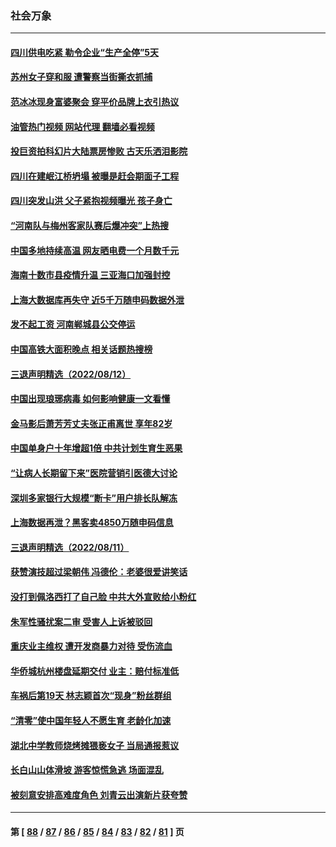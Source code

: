### 社会万象
---
#### [四川供电吃紧 勒令企业“生产全停”5天](../../pages/ncid282/n13802839.md?08160045) 
#### [苏州女子穿和服 遭警察当街撕衣抓捕](../../pages/ncid282/n13802941.md?08160045) 
#### [范冰冰现身富婆聚会 穿平价品牌上衣引热议](../../pages/ncid282/n13802602.md?08160045) 
#### [油管热门视频 网站代理 翻墙必看视频](http://209.222.30.114:81/youtube.html?08160045)
#### [投巨资拍科幻片大陆票房惨败 古天乐洒泪影院](../../pages/ncid282/n13802584.md?08160045) 
#### [四川在建岷江桥坍塌 被曝是赶会期面子工程](../../pages/ncid282/n13802501.md?08160045) 
#### [四川突发山洪 父子紧抱视频曝光 孩子身亡](../../pages/ncid282/n13802145.md?08160045) 
#### [“河南队与梅州客家队赛后爆冲突”上热搜](../../pages/ncid282/n13802161.md?08160045) 
#### [中国多地持续高温 网友晒电费一个月数千元](../../pages/ncid282/n13801760.md?08160045) 
#### [海南十数市县疫情升温 三亚海口加强封控](../../pages/ncid282/n13801700.md?08160045) 
#### [上海大数据库再失守 近5千万随申码数据外泄](../../pages/ncid282/n13801692.md?08160045) 
#### [发不起工资 河南郸城县公交停运](../../pages/ncid282/n13801528.md?08160045) 
#### [中国高铁大面积晚点 相关话题热搜榜](../../pages/ncid282/n13801439.md?08160045) 
#### [三退声明精选（2022/08/12）](../../pages/ncid282/n13801498.md?08160045) 
#### [中国出现琅琊病毒 如何影响健康一文看懂](../../pages/ncid282/n13801414.md?08160045) 
#### [金马影后萧芳芳丈夫张正甫离世 享年82岁](../../pages/ncid282/n13801404.md?08160045) 
#### [中国单身户十年增超1倍 中共计划生育生恶果](../../pages/ncid282/n13801359.md?08160045) 
#### [“让病人长期留下来”医院营销引医德大讨论](../../pages/ncid282/n13801100.md?08160045) 
#### [深圳多家银行大规模“断卡”用户排长队解冻](../../pages/ncid282/n13801109.md?08160045) 
#### [上海数据再泄？黑客卖4850万随申码信息](../../pages/ncid282/n13800999.md?08160045) 
#### [三退声明精选（2022/08/11）](../../pages/ncid282/n13800803.md?08160045) 
#### [获赞演技超过梁朝伟 冯德伦：老婆很爱讲笑话](../../pages/ncid282/n13800597.md?08160045) 
#### [没打到佩洛西打了自己脸 中共大外宣败给小粉红](../../pages/ncid282/n13800383.md?08160045) 
#### [朱军性骚扰案二审 受害人上诉被驳回](../../pages/ncid282/n13800163.md?08160045) 
#### [重庆业主维权 遭开发商暴力对待 受伤流血](../../pages/ncid282/n13800230.md?08160045) 
#### [华侨城杭州楼盘延期交付 业主：赔付标准低](../../pages/ncid282/n13800092.md?08160045) 
#### [车祸后第19天 林志颖首次“现身”粉丝群组](../../pages/ncid282/n13799879.md?08160045) 
#### [“清零”使中国年轻人不愿生育 老龄化加速](../../pages/ncid282/n13798741.md?08160045) 
#### [湖北中学教师烧烤摊猥亵女子 当局通报惹议](../../pages/ncid282/n13799580.md?08160045) 
#### [长白山山体滑坡 游客惊慌急逃 场面混乱](../../pages/ncid282/n13799544.md?08160045) 
#### [被刻意安排高难度角色 刘青云出演新片获夸赞](../../pages/ncid282/n13799117.md?08160045) 

---
#### 第 [ [88](./88.md?08160045) / [87](./87.md?08160045) / [86](./86.md?08160045) / [85](./85.md?08160045) / [84](./84.md?08160045) / [83](./83.md?08160045) / [82](./82.md?08160045) / [81](./81.md?08160045) ] 页
